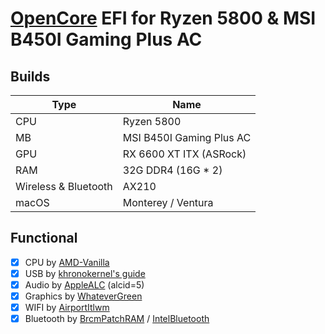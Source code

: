 # [OpenCore](https://github.com/acidanthera/OpenCorePkg) EFI for Ryzen 5800 & MSI B450I Gaming Plus AC

## Builds

| Type                   | Name                                  |
| ---------------------- | ------------------------------------- |
| CPU                    | Ryzen 5800                            |
| MB                     | MSI B450I Gaming Plus AC              |
| GPU                    | RX 6600 XT ITX (ASRock)               |
| RAM                    | 32G DDR4 (16G * 2)                    |
| Wireless & Bluetooth   | AX210                                 |
| macOS                  | Monterey / Ventura                    |


## Functional

- [x] CPU by [AMD-Vanilla](https://github.com/AMD-OSX/AMD_Vanilla)
- [x] USB
  by [khronokernel's guide](https://github.com/khronokernel/Opencore-Vanilla-Desktop-Guide/blob/master/AMD/AMD-USB-map.md)
- [x] Audio by [AppleALC](https://github.com/acidanthera/AppleALC) (alcid=5)
- [x] Graphics by [WhateverGreen](https://github.com/acidanthera/WhateverGreen)
- [x] WIFI by [AirportItlwm](https://github.com/OpenIntelWireless/itlwm)
- [x] Bluetooth by [BrcmPatchRAM](https://github.com/RehabMan/OS-X-BrcmPatchRAM) / [IntelBluetooth](https://github.com/OpenIntelWireless/IntelBluetoothFirmware)
